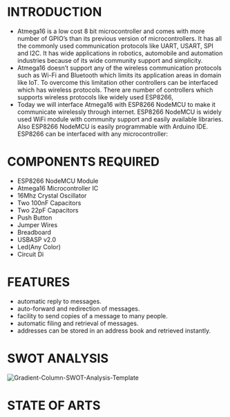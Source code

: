 # **INTRODUCTION**
* Atmega16 is a low cost 8 bit microcontroller and comes with more number of GPIO’s than its previous version of microcontrollers. It has all the commonly used communication protocols like UART, USART, SPI and I2C. It has wide applications in robotics, automobile and automation industries because of its wide community support and simplicity.
* Atmega16 doesn’t support any of the wireless communication protocols such as Wi-Fi and Bluetooth which limits its application areas in domain like IoT.  To overcome this limitation other controllers can be interfaced which has wireless protocols. There are number of controllers which supports wireless protocols like widely used ESP8266,
* Today we will interface Atmega16 with ESP8266 NodeMCU to make it communicate wirelessly through internet. ESP8266 NodeMCU is widely used WiFi module with community support and easily available libraries. Also ESP8266 NodeMCU is easily programmable with Arduino IDE. ESP8266 can be interfaced with any microcontroller:

# **COMPONENTS REQUIRED**
* ESP8266 NodeMCU Module
* Atmega16 Microcontroller IC
* 16Mhz Crystal Oscillator
* Two 100nF Capacitors
* Two 22pF Capacitors
* Push Button
* Jumper Wires
* Breadboard
* USBASP v2.0
* Led(Any Color)
* Circuit Di

# **FEATURES**
* automatic reply to messages.
* auto-forward and redirection of messages.
* facility to send copies of a message to many people.
* automatic filing and retrieval of messages.
* addresses can be stored in an address book and retrieved instantly.

# **SWOT ANALYSIS**
![Gradient-Column-SWOT-Analysis-Template](https://user-images.githubusercontent.com/94214304/143734103-79275005-46cd-45e9-8c1e-79e0d6d6fe17.png)

# **STATE OF ARTS**

